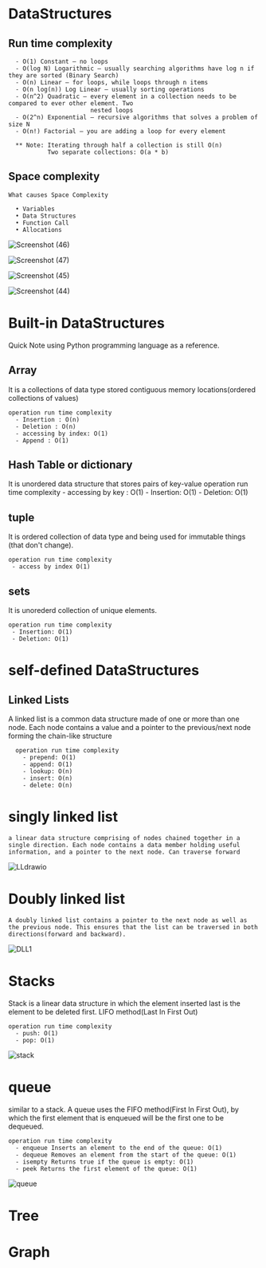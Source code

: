 # DataStructures

## Run time complexity
  
      - O(1) Constant – no loops
      - O(log N) Logarithmic – usually searching algorithms have log n if they are sorted (Binary Search)
      - O(n) Linear – for loops, while loops through n items
      - O(n log(n)) Log Linear – usually sorting operations
      - O(n^2) Quadratic – every element in a collection needs to be compared to ever other element. Two
                           nested loops
      - O(2^n) Exponential – recursive algorithms that solves a problem of size N
      - O(n!) Factorial – you are adding a loop for every element
      
      ** Note: Iterating through half a collection is still O(n)
               Two separate collections: O(a * b)
## Space complexity

    What causes Space Complexity
    
      • Variables
      • Data Structures
      • Function Call
      • Allocations

![Screenshot (46)](https://github.com/FordPipatkittikul/DataStructures/assets/121902625/792770f3-572f-4683-b056-8331ea22f59b)

![Screenshot (47)](https://github.com/FordPipatkittikul/DataStructures/assets/121902625/1552f166-7265-4e17-b74d-4edd7f62b59c)

![Screenshot (45)](https://github.com/FordPipatkittikul/DataStructures/assets/121902625/f1fad31b-62da-41c2-8fcd-c684f5558578)

![Screenshot (44)](https://github.com/FordPipatkittikul/DataStructures/assets/121902625/3f47a8e9-65bf-4d1d-9ed7-9ed6ee667090)

# Built-in DataStructures
Quick Note using Python programming language as a reference.
## Array
  It is a collections of data type stored contiguous memory locations(ordered collections of values)

    operation run time complexity
      - Insertion : O(n)
      - Deletion : O(n)
      - accessing by index: O(1)
      - Append : O(1)
## Hash Table or dictionary

  It is unordered data structure that stores pairs of key-value
    operation run time complexity
      - accessing by key : O(1)
      - Insertion: O(1)
      - Deletion: O(1)
## tuple
   It is ordered collection of data type and being used for immutable things (that don't change).
     
    operation run time complexity
     - access by index O(1)
## sets
  It is unorederd collection of unique elements.
    
    operation run time complexity
     - Insertion: O(1)
     - Deletion: O(1)
# self-defined DataStructures
## Linked Lists
  A linked list is a common data structure made of one or more than one node. Each node contains a value and a pointer to the previous/next node forming the chain-like structure

      operation run time complexity
        - prepend: O(1)
        - append: O(1)
        - lookup: O(n)
        - insert: O(n)
        - delete: O(n)
  # singly linked list
    a linear data structure comprising of nodes chained together in a single direction. Each node contains a data member holding useful information, and a pointer to the next node. Can traverse forward
![LLdrawio](https://github.com/FordPipatkittikul/DataStructures/assets/121902625/c0f2bf7c-4bd4-4878-b4f3-e765db6f4663)
  # Doubly linked list
    A doubly linked list contains a pointer to the next node as well as the previous node. This ensures that the list can be traversed in both directions(forward and backward).
![DLL1](https://github.com/FordPipatkittikul/DataStructures/assets/121902625/c97331b9-276d-4993-8b41-6119e6a8e53e)
# Stacks
  Stack is a linear data structure in which the element inserted last is the element to be deleted first. LIFO method(Last In First Out)

    operation run time complexity
      - push: O(1)
      - pop: O(1)
  
![stack](https://github.com/FordPipatkittikul/DataStructures/assets/121902625/ad9f7fd7-20cd-4683-8419-e3e8db5b82c9)
# queue
  similar to a stack. A queue uses the FIFO method(First In First Out), by which the first element that is enqueued will be the first one to be dequeued.
      
    operation run time complexity
      - enqueue Inserts an element to the end of the queue: O(1)
      - dequeue Removes an element from the start of the queue: O(1)
      - isempty Returns true if the queue is empty: O(1)
      - peek Returns the first element of the queue: O(1)

![queue](https://github.com/FordPipatkittikul/DataStructures/assets/121902625/d784d191-5ac8-4a45-93a6-34d86ab1feb8)

# Tree




# Graph




        


    


